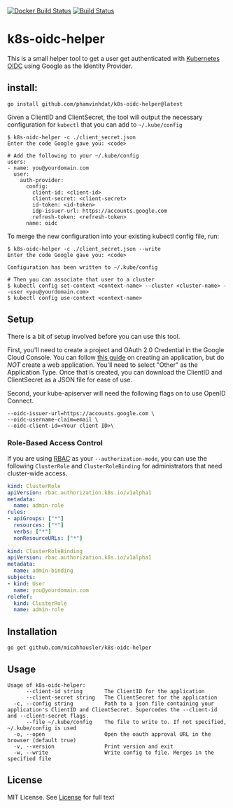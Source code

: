 [![Docker Build Status](https://img.shields.io/docker/build/micahhausler/k8s-oidc-helper.svg)](https://hub.docker.com/r/micahhausler/k8s-oidc-helper/)
[![Build Status](https://travis-ci.org/micahhausler/k8s-oidc-helper.svg?branch=master)](https://travis-ci.org/micahhausler/k8s-oidc-helper)

# k8s-oidc-helper

This is a small helper tool to get a user get authenticated with
[Kubernetes OIDC](http://kubernetes.io/docs/admin/authentication/) using Google
as the Identity Provider.

## install:
```shell
go install github.com/phamvinhdat/k8s-oidc-helper@latest
```

Given a ClientID and ClientSecret, the tool will output the necessary
configuration for `kubectl` that you can add to `~/.kube/config`

```
$ k8s-oidc-helper -c ./client_secret.json
Enter the code Google gave you: <code>

# Add the following to your ~/.kube/config
users:
- name: you@yourdomain.com
  user:
    auth-provider:
      config:
        client-id: <client-id>
        client-secret: <client-secret>
        id-token: <id-token>
        idp-issuer-url: https://accounts.google.com
        refresh-token: <refresh-token>
      name: oidc
```

To merge the new configuration into your existing kubectl config file, run:

```
$ k8s-oidc-helper -c ./client_secret.json --write
Enter the code Google gave you: <code>

Configuration has been written to ~/.kube/config

# Then you can associate that user to a cluster
$ kubectl config set-context <context-name> --cluster <cluster-name> --user <you@yourdomain.com>
$ kubectl config use-context <context-name>
```

## Setup

There is a bit of setup involved before you can use this tool.

First, you'll need to create a project and OAuth 2.0 Credential in the Google
Cloud Console. You can follow [this guide](https://developers.google.com/identity/sign-in/web/devconsole-project)
on creating an application, but do *NOT* create a web application. You'll need
to select "Other" as the Application Type. Once that is created, you can
download the ClientID and ClientSecret as a JSON file for ease of use.


Second, your kube-apiserver will need the following flags on to use OpenID Connect.

```
--oidc-issuer-url=https://accounts.google.com \
--oidc-username-claim=email \
--oidc-client-id=<Your client ID>\
```

### Role-Based Access Control

If you are using [RBAC](http://kubernetes.io/docs/admin/authorization/) as your
`--authorization-mode`, you can use the following `ClusterRole` and
`ClusterRoleBinding` for administrators that need cluster-wide access.

```yaml
kind: ClusterRole
apiVersion: rbac.authorization.k8s.io/v1alpha1
metadata:
  name: admin-role
rules:
- apiGroups: ["*"]
  resources: ["*"]
  verbs: ["*"]
  nonResourceURLs: ["*"]
---
kind: ClusterRoleBinding
apiVersion: rbac.authorization.k8s.io/v1alpha1
metadata:
  name: admin-binding
subjects:
- kind: User
  name: you@yourdomain.com
roleRef:
  kind: ClusterRole
  name: admin-role
```

## Installation

```
go get github.com/micahhausler/k8s-oidc-helper
```

## Usage

```
Usage of k8s-oidc-helper:
      --client-id string       The ClientID for the application
      --client-secret string   The ClientSecret for the application
  -c, --config string          Path to a json file containing your application's ClientID and ClientSecret. Supercedes the --client-id and --client-secret flags.
      --file ~/.kube/config    The file to write to. If not specified, ~/.kube/config is used
  -o, --open                   Open the oauth approval URL in the browser (default true)
  -v, --version                Print version and exit
  -w, --write                  Write config to file. Merges in the specified file
```

## License

MIT License. See [License](/LICENSE) for full text
